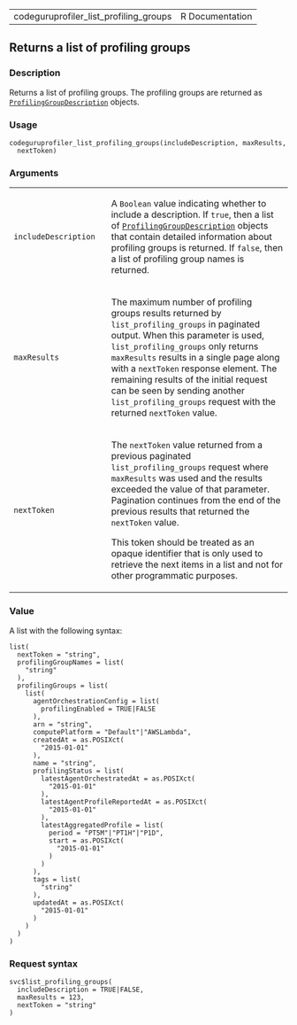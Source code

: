 <table style="width: 100%;">
<tbody>
<tr class="odd">
<td>codeguruprofiler_list_profiling_groups</td>
<td style="text-align: right;">R Documentation</td>
</tr>
</tbody>
</table>

## Returns a list of profiling groups

### Description

Returns a list of profiling groups. The profiling groups are returned as
[`ProfilingGroupDescription`](https://docs.aws.amazon.com/codeguru/latest/profiler-api/API_ProfilingGroupDescription.html)
objects.

### Usage

    codeguruprofiler_list_profiling_groups(includeDescription, maxResults,
      nextToken)

### Arguments

<table>
<colgroup>
<col style="width: 35%" />
<col style="width: 65%" />
</colgroup>
<tbody>
<tr class="odd">
<td><code
id="codeguruprofiler_list_profiling_groups_:_includeDescription">includeDescription</code></td>
<td><p>A <code>Boolean</code> value indicating whether to include a
description. If <code>true</code>, then a list of <a
href="https://docs.aws.amazon.com/codeguru/latest/profiler-api/API_ProfilingGroupDescription.html"><code>ProfilingGroupDescription</code></a>
objects that contain detailed information about profiling groups is
returned. If <code>false</code>, then a list of profiling group names is
returned.</p></td>
</tr>
<tr class="even">
<td><code
id="codeguruprofiler_list_profiling_groups_:_maxResults">maxResults</code></td>
<td><p>The maximum number of profiling groups results returned by
<code>list_profiling_groups</code> in paginated output. When this
parameter is used, <code>list_profiling_groups</code> only returns
<code>maxResults</code> results in a single page along with a
<code>nextToken</code> response element. The remaining results of the
initial request can be seen by sending another
<code>list_profiling_groups</code> request with the returned
<code>nextToken</code> value.</p></td>
</tr>
<tr class="odd">
<td><code
id="codeguruprofiler_list_profiling_groups_:_nextToken">nextToken</code></td>
<td><p>The <code>nextToken</code> value returned from a previous
paginated <code>list_profiling_groups</code> request where
<code>maxResults</code> was used and the results exceeded the value of
that parameter. Pagination continues from the end of the previous
results that returned the <code>nextToken</code> value.</p>
<p>This token should be treated as an opaque identifier that is only
used to retrieve the next items in a list and not for other programmatic
purposes.</p></td>
</tr>
</tbody>
</table>

### Value

A list with the following syntax:

    list(
      nextToken = "string",
      profilingGroupNames = list(
        "string"
      ),
      profilingGroups = list(
        list(
          agentOrchestrationConfig = list(
            profilingEnabled = TRUE|FALSE
          ),
          arn = "string",
          computePlatform = "Default"|"AWSLambda",
          createdAt = as.POSIXct(
            "2015-01-01"
          ),
          name = "string",
          profilingStatus = list(
            latestAgentOrchestratedAt = as.POSIXct(
              "2015-01-01"
            ),
            latestAgentProfileReportedAt = as.POSIXct(
              "2015-01-01"
            ),
            latestAggregatedProfile = list(
              period = "PT5M"|"PT1H"|"P1D",
              start = as.POSIXct(
                "2015-01-01"
              )
            )
          ),
          tags = list(
            "string"
          ),
          updatedAt = as.POSIXct(
            "2015-01-01"
          )
        )
      )
    )

### Request syntax

    svc$list_profiling_groups(
      includeDescription = TRUE|FALSE,
      maxResults = 123,
      nextToken = "string"
    )
